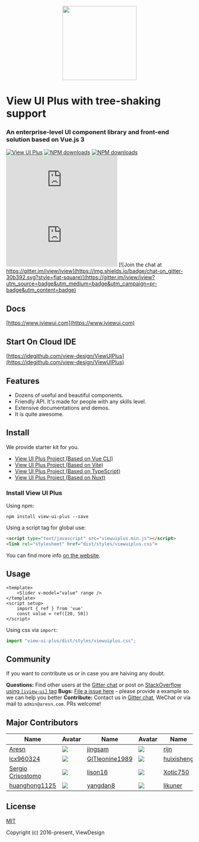 <p align="center">
    <a href="https://www.iviewui.com">
        <img width="200" src="https://file.iviewui.com/view-ui-logo-new.svg">
    </a>
</p>

<h1>
View UI Plus with tree-shaking support
    <h3>An enterprise-level UI component library and front-end solution based on Vue.js 3</h3>
</h1>

[![View UI Plus](https://img.shields.io/npm/v/view-ui-plus.svg?style=flat-square)](https://www.npmjs.org/package/view-ui-plus)
[![NPM downloads](http://img.shields.io/npm/dm/view-ui-plus.svg?style=flat-square)](https://npmjs.org/package/view-ui-plus)
[![NPM downloads](https://img.shields.io/npm/dt/view-ui-plus.svg?style=flat-square)](https://npmjs.org/package/view-ui-plus)
![JS gzip size](http://img.badgesize.io/https://unpkg.com/view-ui-plus/dist/viewuiplus.min.js?compression=gzip&label=gzip%20size:%20JS&style=flat-square)
![CSS gzip size](http://img.badgesize.io/https://unpkg.com/view-ui-plus/dist/styles/viewuiplus.css?compression=gzip&label=gzip%20size:%20CSS&style=flat-square)
[![Join the chat at https://gitter.im/iview/iview](https://img.shields.io/badge/chat-on_gitter-30b392.svg?style=flat-square)](https://gitter.im/iview/iview?utm_source=badge&utm_medium=badge&utm_campaign=pr-badge&utm_content=badge)

## Docs

[https://www.iviewui.com](https://www.iviewui.com)

## Start On Cloud IDE

[https://idegithub.com/view-design/ViewUIPlus](https://idegithub.com/view-design/ViewUIPlus)

## Features

- Dozens of useful and beautiful components.
- Friendly API. It's made for people with any skills level.
- Extensive documentations and demos.
- It is quite awesome.

## Install

We provide starter kit for you.

- [View UI Plus Project (Based on Vue CLI)](https://github.com/view-design/view-ui-project-vuecli)
- [View UI Plus Project (Based on Vite)](https://github.com/view-design/view-ui-project-vite)
- [View UI Plus Project (Based on TypeScript)](https://github.com/view-design/view-ui-project-ts)
- [View UI Plus Project (Based on Nuxt)](https://github.com/view-design/view-ui-project-nuxt)

### Install View UI Plus

Using npm:

```
npm install view-ui-plus --save
```

Using a script tag for global use:

```html
<script type="text/javascript" src="viewuiplus.min.js"></script>
<link rel="stylesheet" href="dist/styles/viewuiplus.css">
```

You can find more info
[on the website](https://www.iviewui.com/view-ui-plus/guide/install).

## Usage

```vue
<template>
    <Slider v-model="value" range />
</template>
<script setup>
    import { ref } from 'vue'
    const value = ref([20, 50])
</script>
```

Using css via `import`:

```js
import "view-ui-plus/dist/styles/viewuiplus.css";
```

## Community

If you want to contribute us or in case you are haiving any doubt.

**Questions:** Find other users at the
[Gitter chat](https://gitter.im/iview/iview) or post on
[StackOverflow using `[iview-ui]` tag](https://stackoverflow.com/questions/tagged/iview-ui)
**Bugs:** [File a issue here](https://www.iviewui.com/new-issue) - please
provide a example so we can help you better **Contribute:** Contact us in
[Gitter chat](https://gitter.im/iview/iview), WeChat or via mail to
`admin@aresn.com`. PRs welcome!

## Major Contributors

| Name                                                     | Avatar                                                          | Name                                                | Avatar                                                          | Name                                        | Avatar                                                          |
| -------------------------------------------------------- | --------------------------------------------------------------- | --------------------------------------------------- | --------------------------------------------------------------- | ------------------------------------------- | --------------------------------------------------------------- |
| [Aresn](https://github.com/icarusion)                    | ![](https://avatars3.githubusercontent.com/u/5370542?v=3&s=60)  | [jingsam](https://github.com/jingsam)               | ![](https://avatars3.githubusercontent.com/u/1522494?v=3&s=60)  | [rijn](https://github.com/rijn)             | ![](https://avatars2.githubusercontent.com/u/6976367?v=3&s=60)  |
| [lcx960324](https://github.com/lcx960324)                | ![](https://avatars3.githubusercontent.com/u/9768245?v=3&s=60)  | [GITleonine1989](https://github.com/GITleonine1989) | ![](https://avatars1.githubusercontent.com/u/7582490?v=3&s=60)  | [huixisheng](https://github.com/huixisheng) | ![](https://avatars1.githubusercontent.com/u/1518967?v=3&s=60)  |
| [Sergio Crisostomo](https://github.com/SergioCrisostomo) | ![](https://avatars3.githubusercontent.com/u/5614559?v=3&s=60)  | [lison16](https://github.com/lison16)               | ![](https://avatars3.githubusercontent.com/u/20942571?v=3&s=60) | [Xotic750](https://github.com/Xotic750)     | ![](https://avatars3.githubusercontent.com/u/216041?v=3&s=60)   |
| [huanghong1125](https://github.com/huanghong1125)        | ![](https://avatars3.githubusercontent.com/u/12794817?v=3&s=60) | [yangdan8](https://github.com/yangdan8)             | ![](https://avatars2.githubusercontent.com/u/16515026?v=3&s=60) | [likuner](https://github.com/likuner)       | ![](https://avatars3.githubusercontent.com/u/18632318?v=3&s=60) |

## License

[MIT](http://opensource.org/licenses/MIT)

Copyright (c) 2016-present, ViewDesign
